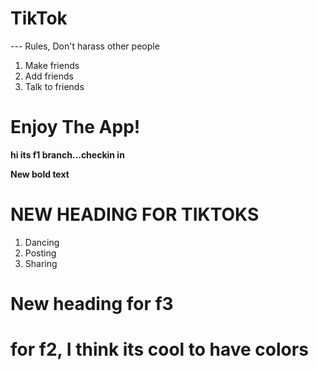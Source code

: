 # TikTok
--- Rules, Don't harass other people


1. Make friends
2. Add friends
3. Talk to friends

# Enjoy The App!

**hi its f1 branch...checkin in**

**New bold text** 

# NEW HEADING FOR TIKTOKS

1. Dancing
2. Posting
3. Sharing

# New heading for f3 

# for f2, I think its cool to have colors